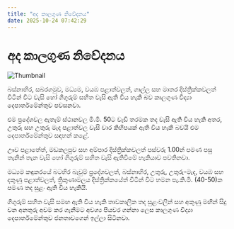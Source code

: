 ```yaml
---
title: "අද කාලගුණ නිවේදනය"
date: 2025-10-24 07:42:29
---
```


# අද කාලගුණ නිවේදනය

![Thumbnail](https://helakuru.sgp1.cdn.digitaloceanspaces.com/esana/images/lib/weather-thumb-new-1[1].jpg)

බස්නාහිර, සබරගමුව, මධ්‍යම, වයඹ පළාත්වලත්, ගාල්ල සහ මාතර දිස්ත්‍රික්කවලත් විටින් විට වැසි හෝ ගිගුරුම් සහිත වැසි ඇති විය හැකි බව කාලගුණ විද්‍යා දෙපාර්තමේන්තුව පවසනවා.

එම ප්‍රදේශවල ඇතැම් ස්ථානවල මි.මී. 50ට වැඩි තරමක තද වැසි ඇති විය හැකි අතර, උතුරු සහ උතුරු මැද පළාත්වල වැසි වාර කිහිපයක් ඇති විය හැකි බවයි එම දෙපාර්තමේන්තුව සඳහන් කළේ.

ඌව පළාතේත්, මඩකලපුව සහ අම්පාර දිස්ත්‍රික්කවලත් පස්වරු 1.00න් පමණ පසු තැනින් තැන වැසි හෝ ගිගුරුම් සහිත වැසි ඇතිවීමේ හැකියාව පවතිනවා.

මධ්‍යම කඳුකරයේ බටහිර බෑවුම් ප්‍රදේශවලත්, බස්නාහිර, උතුරු, උතුරු-මැද, වයඹ සහ දකුණු පළාත්වලත්, ත්‍රිකුණාමලය දිස්ත්‍රික්කයේත් විටින් විට හමන පැ.කි.මී. (40-50)ක පමණ තද සුළං ඇති විය හැකියි.

ගිගුරුම් සහිත වැසි සමඟ ඇති විය හැකි තාවකාලික තද සුළංවලින් සහ අකුණු මඟින් සිදු වන අනතුරු අවම කර ගැනීමට අවශ්‍ය පියවර ගන්නා ලෙස කාලගුණ විද්‍යා දෙපාර්තමේන්තුව ජනතාවගෙන් ඉල්ලා සිටිනවා.

